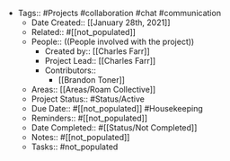 - Tags:: #Projects #collaboration #chat #communication
    - Date Created:: [[January 28th, 2021]] 
    - Related:: #[[not_populated]]
    - People:: ((People involved with the project))
        - Created by:: [[Charles Farr]]
        - Project Lead:: [[Charles Farr]]
        - Contributors::
            - [[Brandon Toner]]
    - Areas:: [[Areas/Roam Collective]] 
    - Project Status:: #Status/Active
    - Due Date:: #[[not_populated]] #Housekeeping
    - Reminders:: #[[not_populated]] 
    - Date Completed:: #[[Status/Not Completed]]
    - Notes:: #[[not_populated]]
    - Tasks:: #not_populated
